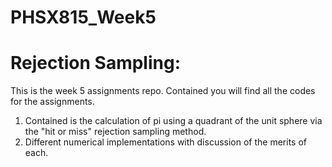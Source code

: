 # PHSX815_Week5

# Rejection Sampling: 

This is the week 5 assignments repo. Contained you will find all the codes for the assignments. 

1) Contained is the calculation of pi using a quadrant of the unit sphere via the "hit or miss" rejection sampling method.
2) Different numerical implementations with discussion of the merits of each.
